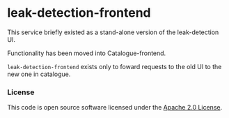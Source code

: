 
# leak-detection-frontend

This service briefly existed as a stand-alone version of the leak-detection UI.

Functionality has been moved into Catalogue-frontend. 

`leak-detection-frontend` exists only to foward requests to the old UI to the new one in catalogue.


### License

This code is open source software licensed under the [Apache 2.0 License]("http://www.apache.org/licenses/LICENSE-2.0.html").